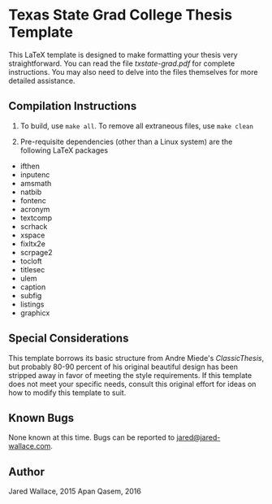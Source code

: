 Texas State Grad College Thesis Template
======
This LaTeX template is designed to make formatting your thesis very straightforward.
You can read the file *txstate-grad.pdf* for complete instructions. You may also need
to delve into the files themselves for more detailed assistance.

Compilation Instructions
------
1. To build, use `make all`. To remove all extraneous files, use `make clean`

2. Pre-requisite dependencies (other than a Linux system) are the following LaTeX packages
  * ifthen
  * inputenc
  * amsmath
  * natbib
  * fontenc
  * acronym
  * textcomp
  * scrhack
  * xspace
  * fixltx2e
  * scrpage2
  * tocloft
  * titlesec
  * ulem
  * caption
  * subfig
  * listings
  * graphicx

Special Considerations
------
This template borrows its basic structure from Andre Miede's *ClassicThesis*,
but probably 80-90 percent of his original beautiful design has been stripped away in favor
of meeting the style requirements. If this template does not meet your specific needs, consult
this original effort for ideas on how to modify this template to suit.

Known Bugs
------
None known at this time. Bugs can be reported to jared@jared-wallace.com.

Author
------
Jared Wallace, 2015
Apan Qasem, 2016
